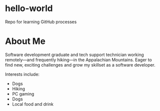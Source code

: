 # hello-world
Repo for learning GitHub processes
# About Me
  Software development graduate and tech support technician working remotely—and frequently hiking—in the Appalachian Mountains. Eager to find new, exciting challenges and grow my skillset as a software developer.
  
Interests include:
  - Dogs
  - Hiking
  - PC gaming
  - Dogs
  - Local food and drink
